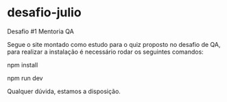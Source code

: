 # desafio-julio

 Desafio #1 Mentoria QA

Segue o site montado como estudo para o quiz proposto no desafio de QA, para realizar a instalação é necessário rodar os seguintes comandos:

npm install

npm run dev

Qualquer dúvida, estamos a disposição.
